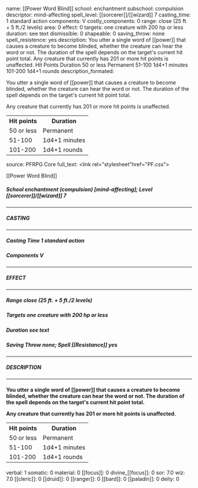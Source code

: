 name: [[Power Word Blind]]
school: enchantment
subschool: compulsion
descriptor: mind-affecting
spell_level: [[sorcerer]]/[[wizard]] 7
casting_time: 1 standard action
components: V
costly_components: 0
range: close (25 ft. + 5 ft./2 levels)
area: 0
effect: 0
targets: one creature with 200 hp or less
duration: see text
dismissible: 0
shapeable: 0
saving_throw: none
spell_resistence: yes
description: You utter a single word of [[power]] that causes a creature to become blinded, whether the creature can hear the word or not. The duration of the spell depends on the target's current hit point total. Any creature that currently has 201 or more hit points is unaffected. Hit Points Duration 50 or less Permanent 51-100 1d4+1 minutes 101-200 1d4+1 rounds
description_formated: <p>You utter a single word of [[power]] that causes a creature to become blinded, whether the creature can hear the word or not. The duration of the spell depends on the target's current hit point total.</p><p>Any creature that currently has 201 or more hit points is unaffected.</p><p> <table><tr><th>Hit points</th><th>Duration</th></tr><tr><td>50 or less</td><td>Permanent</td></tr><tr><td>51-100</td><td>1d4+1 minutes</td></tr><tr><td>101-200</td><td>1d4+1 rounds</td></tr></table> </p>
source: PFRPG Core
full_text: <link rel="stylesheet"href="PF.css"><div class="heading"><p class="alignleft">[[Power Word Blind]]</p><div style="clear: both;"></div></div><div><h5><b>School </b>enchantment (compulsion) [mind-affecting]; <b>Level </b>[[sorcerer]]/[[wizard]] 7</h5></div><hr/><div><h5><b>CASTING</b></h5></div><hr/><div><h5><b>Casting Time </b>1 standard action</h5><h5><b>Components </b>V</h5></div><hr/><div><h5><b>EFFECT</b></h5></div><hr/><div><h5><b>Range </b>close (25 ft. + 5 ft./2 levels)</h5><h5><b>Targets </b>one creature with 200 hp or less</h5><h5><b>Duration </b>see text</h5><h5><b>Saving Throw </b>none; <b>Spell [[Resistance]] </b>yes</h5></div><hr/><div><h5><b>DESCRIPTION</b></h5></div><hr/><div><h4><p>You utter a single word of [[power]] that causes a creature to become blinded, whether the creature can hear the word or not. The duration of the spell depends on the target's current hit point total.</p><p>Any creature that currently has 201 or more hit points is unaffected.</p><p> <table><tr><th>Hit points</th><th>Duration</th></tr><tr><td>50 or less</td><td>Permanent</td></tr><tr><td>51-100</td><td>1d4+1 minutes</td></tr><tr><td>101-200</td><td>1d4+1 rounds</td></tr></table> </p></h4></div>
verbal: 1
somatic: 0
material: 0
[[focus]]: 0
divine_[[focus]]: 0
sor: 7.0
wiz: 7.0
[[cleric]]: 0
[[druid]]: 0
[[ranger]]: 0
[[bard]]: 0
[[paladin]]: 0
deity: 0

